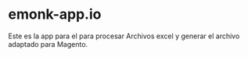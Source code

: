 # emonk-app.io

Este es la app para el para procesar Archivos excel y generar el archivo adaptado para Magento.
